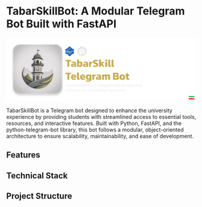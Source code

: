 # TabarSkillBot: A Modular Telegram Bot Built with FastAPI
![TabarSkillBot Logo](thumb.png)

TabarSkillBot is a Telegram bot designed to enhance the university experience by providing students with streamlined access to essential tools, resources, and interactive features. Built with Python, FastAPI, and the python-telegram-bot library, this bot follows a modular, object-oriented architecture to ensure scalability, maintainability, and ease of development.

## Features

## Technical Stack

## Project Structure